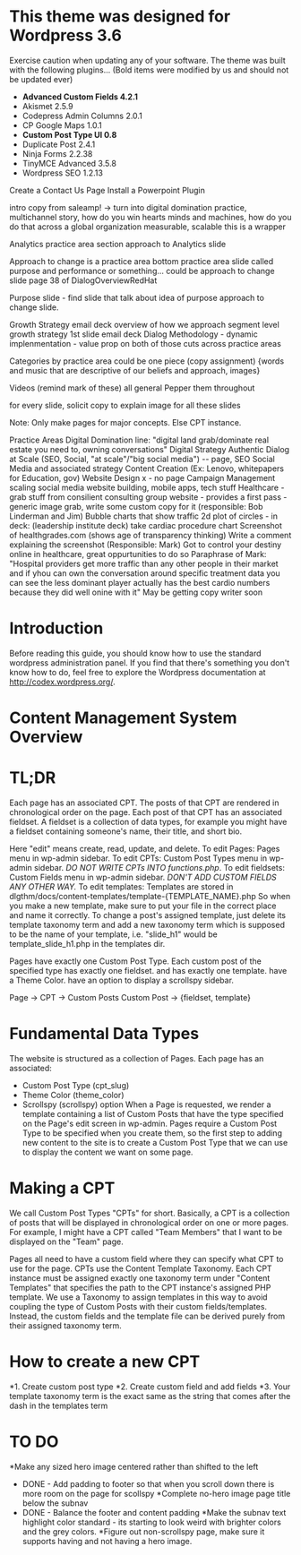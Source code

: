 This theme was designed for Wordpress 3.6
======
Exercise caution when updating any of your software.
The theme was built with the following plugins...
(Bold items were modified by us and should not be updated ever)
* __Advanced Custom Fields 4.2.1__
* Akismet 2.5.9
* Codepress Admin Columns 2.0.1
* CP Google Maps 1.0.1
* __Custom Post Type UI 0.8__
* Duplicate Post 2.4.1
* Ninja Forms 2.2.38
* TinyMCE Advanced 3.5.8
* Wordpress SEO 1.2.13

Create a Contact Us Page
Install a Powerpoint Plugin

intro copy from saleamp!
-> turn into digital domination practice, multichannel story, how do you win hearts minds and machines, how do you do that across a global organization
measurable, scalable
this is a wrapper

Analytics practice area section
  approach to Analytics slide

Approach to change is a practice area
bottom practice area slide called purpose and performance or something... could be approach to change slide page 38 of DialogOverviewRedHat

Purpose slide - find slide that talk about idea of purpose
approach to change slide.

Growth Strategy
email deck overview of how we approach segment level growth strategy
1st slide email deck
Dialog Methodology - dynamic implenmentation - value prop on both of those
cuts across practice areas

Categories by practice area could be one piece (copy assignment) {words and music that are descriptive of our beliefs and approach, images}

Videos (remind mark of these) all general
  Pepper them throughout

for every slide, solicit copy to explain image for all these slides

Note: Only make pages for major concepts.
Else CPT instance.

Practice Areas
  Digital Domination
    line: "digital land grab/dominate real estate you need to, owning conversations"
    Digital Strategy
    Authentic Dialog at Scale (SEO, Social, "at scale"/"big social media") -- page, 
      SEO
      Social Media and associated strategy
      Content Creation (Ex: Lenovo, whitepapers for Education, gov)
      Website Design x - no page
      Campaign Management
      scaling social media
      website building, mobile apps, tech stuff
  Healthcare - grab stuff from consilient consulting group website - provides a first pass - generic image grab, write some custom copy for it (responsible: Bob Linderman and Jim)
    Bubble charts that show traffic
    2d plot of circles - in deck: (leadership institute deck)
      take cardiac procedure chart
    Screenshot of healthgrades.com (shows age of transparency thinking)
      Write a comment explaining the screenshot (Responsible: Mark)
        Got to control your destiny online in healthcare, great oppurtunities to do so
        Paraphrase of Mark: "Hospital providers get more traffic than any other people in their market and if yhou can own the conversation around specific treatment data you can see the less dominant player actually has the best cardio numbers because they did well onine with it"
May be getting copy writer soon

Introduction
====

Before reading this guide, you should know how to use the standard wordpress administration panel. If you find that there's something you don't know how to do, feel free to explore the Wordpress documentation at http://codex.wordpress.org/.

Content Management System Overview
====

TL;DR
===

Each page has an associated CPT. The posts of that CPT are rendered in chronological order on the page.
Each post of that CPT has an associated fieldset. A fieldset is a collection of data types, for example you might have a fieldset containing someone's name, their title, and short bio.

Here "edit" means create, read, update, and delete.
To edit Pages: Pages menu in wp-admin sidebar.
To edit CPTs: Custom Post Types menu in wp-admin sidebar. _DO NOT WRITE CPTs INTO functions.php_.
To edit fieldsets: Custom Fields menu in wp-admin sidebar. _DON'T ADD CUSTOM FIELDS ANY OTHER WAY._
To edit templates: Templates are stored in dlgthm/docs/content-templates/template-{TEMPLATE_NAME}.php
So when you make a new template, make sure to put your file in the correct place and name it correctly.
To change a post's assigned template, just delete its template taxonomy term and add a new taxonomy term which is supposed to be the name of your template, i.e. "slide_h1" would be template_slide_h1.php in the templates dir.

Pages
  have exactly one Custom Post Type.
    Each custom post of the specified type
      has exactly one fieldset.
      and has exactly one template.
  have a Theme Color.
  have an option to display a scrollspy sidebar.

Page -> CPT -> Custom Posts
Custom Post -> {fieldset, template}

Fundamental Data Types
===
The website is structured as a collection of Pages. Each page has an associated:
* Custom Post Type (cpt_slug)
* Theme Color (theme_color)
* Scrollspy (scrollspy) option
When a Page is requested, we render a template containing a list of Custom Posts that have the type specified on the Page's edit screen in wp-admin. Pages require a Custom Post Type to be specified when you create them, so the first step to adding new content to the site is to create a Custom Post Type that we can use to display the content we want on some page.

Making a CPT
===
We call Custom Post Types "CPTs" for short. Basically, a CPT is a collection of posts that will be displayed in chronological order on one or more pages. For example, I might have a CPT called "Team Members" that I want to be displayed on the "Team" page.

Pages all need to have a custom field where they can specify what CPT to use for the page.
CPTs use the Content Template Taxonomy. Each CPT instance must be assigned exactly one taxonomy term under "Content Templates" that specifies the path to the CPT instance's assigned PHP template.
We use a Taxonomy to assign templates in this way to avoid coupling the type of Custom Posts with their custom fields/templates.
Instead, the custom fields and the template file can be derived purely from their assigned taxonomy term.


How to create a new CPT 
===

*1. Create custom post type
*2. Create custom field and add fields
*3. Your template taxonomy term is the exact same as the string that comes after the dash in the templates term

TO DO
====
*Make any sized hero image centered rather than shifted to the left 
*   DONE - Add padding to footer so that when you scroll down there is more room on the page for scollspy
*Complete no-hero image page title below the subnav
*   DONE - Balance the footer and content padding
*Make the subnav text highlight color standard - its starting to look weird with brighter colors and the grey colors. 
*Figure out non-scrollspy page, make sure it supports having and not having a hero image. 
